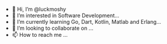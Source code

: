 - 👋 Hi, I’m @luckmoshy
- 👀 I’m interested in Software Development...
- 🌱 I’m currently learning Go, Dart, Kotlin, Matlab and Erlang...
- 💞️ I’m looking to collaborate on ...
- 📫 How to reach me ...

<!---
Luckmoshy/luckmoshy is a ✨ special ✨ repository because its `README.md` (this file) appears on your GitHub profile.
You can click the Preview link to take a look at your changes.
--->
